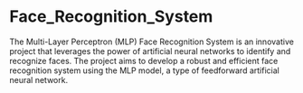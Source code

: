 # Face_Recognition_System
The Multi-Layer Perceptron (MLP) Face Recognition System is an innovative project that leverages the power of artificial neural networks to identify and recognize faces.
The project aims to develop a robust and efficient face recognition system using the MLP model, a type of feedforward artificial neural network.

